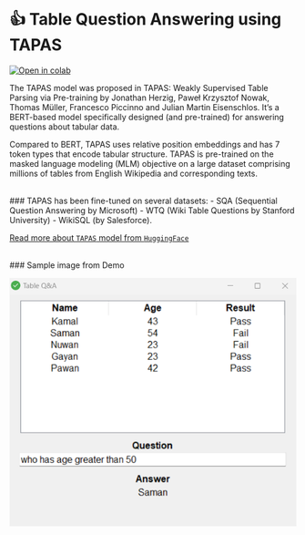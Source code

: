 # :+1: Table Question Answering using TAPAS

[![Open in colab](https://colab.research.google.com/assets/colab-badge.svg)](https://colab.research.google.com/github/dineshpiyasamara/table_question_answering_tapas/blob/master/tapas_qa.ipynb)

The TAPAS model was proposed in TAPAS: Weakly Supervised Table Parsing via Pre-training by Jonathan Herzig, Paweł Krzysztof Nowak, Thomas Müller, Francesco Piccinno and Julian Martin Eisenschlos. 
It’s a BERT-based model specifically designed (and pre-trained) for answering questions about tabular data. 

Compared to BERT, TAPAS uses relative position embeddings and has 7 token types that encode tabular structure. TAPAS is pre-trained on the masked language modeling (MLM) objective on a large dataset comprising millions of tables from English Wikipedia and corresponding texts.

<br>
### TAPAS has been fine-tuned on several datasets:
- SQA (Sequential Question Answering by Microsoft)
- WTQ (Wiki Table Questions by Stanford University)
- WikiSQL (by Salesforce).

[Read more about `TAPAS` model from `HuggingFace`](https://huggingface.co/docs/transformers/model_doc/tapas)

<br>
### Sample image from Demo

<p align="center">
  <img src="https://github.com/dineshpiyasamara/table_question_answering_tapas/blob/master/sample.png" alt="Sample from demo">
</p>